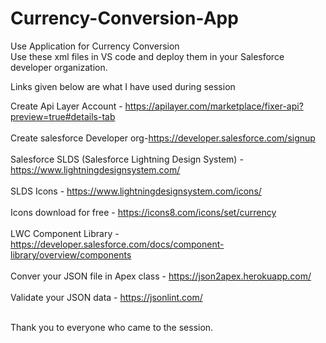# Currency-Conversion-App

Use Application for Currency Conversion<br/>
Use these xml files in VS code and deploy them in your Salesforce developer organization.<br/>

Links given below are what I have used during session<br/>

Create Api Layer Account - https://apilayer.com/marketplace/fixer-api?preview=true#details-tab <br/><br/>
Create salesforce Developer org-https://developer.salesforce.com/signup <br/><br/>
Salesforce SLDS (Salesforce Lightning Design System) - https://www.lightningdesignsystem.com/ <br/><br/>
SLDS Icons - https://www.lightningdesignsystem.com/icons/ <br/><br/>
Icons download for free - https://icons8.com/icons/set/currency  <br/><br/>
LWC Component Library - https://developer.salesforce.com/docs/component-library/overview/components  <br/><br/>
Conver your JSON file in Apex class - https://json2apex.herokuapp.com/  <br/><br/>
Validate your JSON data - https://jsonlint.com/   <br/><br/>

Thank you to everyone who came to the session.



